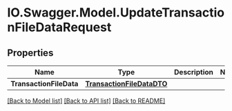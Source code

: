 # IO.Swagger.Model.UpdateTransactionFileDataRequest
## Properties

Name | Type | Description | Notes
------------ | ------------- | ------------- | -------------
**TransactionFileData** | [**TransactionFileDataDTO**](TransactionFileDataDTO.md) |  | 

[[Back to Model list]](../README.md#documentation-for-models) [[Back to API list]](../README.md#documentation-for-api-endpoints) [[Back to README]](../README.md)

